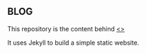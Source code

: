 ## BLOG

This repository is the content behind [<>](https://blog.justindeehoffman.com)

It uses Jekyll to build a simple static website. 
